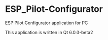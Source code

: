 # ESP_Pilot-Configurator
ESP Pilot Configurator application for PC

This application is written in Qt 6.0.0-beta2
